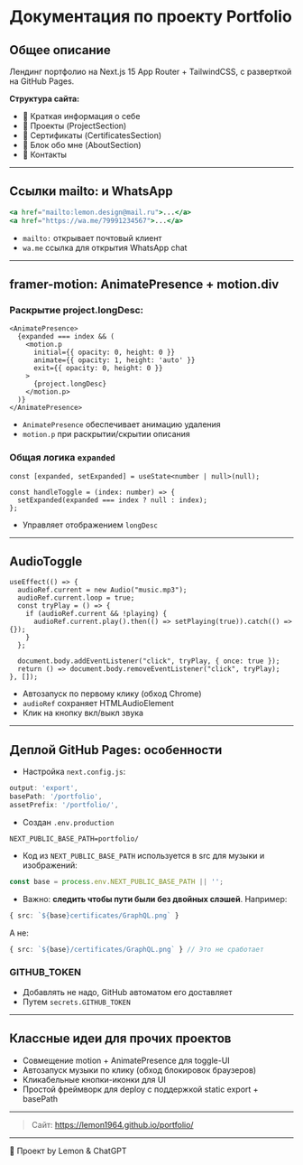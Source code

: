 # Документация по проекту Portfolio

## Общее описание

Лендинг портфолио на Next.js 15 App Router + TailwindCSS, с разверткой на GitHub Pages.

**Структура сайта:**
- 📄 Краткая информация о себе
- 📄 Проекты (ProjectSection)
- 📄 Сертификаты (CertificatesSection)
- 📄 Блок обо мне (AboutSection)
- 📌 Контакты

---

## Ссылки mailto: и WhatsApp

```jsx
<a href="mailto:lemon.design@mail.ru">...</a>
<a href="https://wa.me/79991234567">...</a>
```
- `mailto:` открывает почтовый клиент
- `wa.me` ссылка для открытия WhatsApp chat

---

## framer-motion: AnimatePresence + motion.div

### Раскрытие project.longDesc:
```tsx
<AnimatePresence>
  {expanded === index && (
    <motion.p
      initial={{ opacity: 0, height: 0 }}
      animate={{ opacity: 1, height: 'auto' }}
      exit={{ opacity: 0, height: 0 }}
    >
      {project.longDesc}
    </motion.p>
  )}
</AnimatePresence>
```
- `AnimatePresence` обеспечивает анимацию удаления
- `motion.p` при раскрытии/скрытии описания

### Общая логика `expanded`
```tsx
const [expanded, setExpanded] = useState<number | null>(null);

const handleToggle = (index: number) => {
  setExpanded(expanded === index ? null : index);
};
```
- Управляет отображением `longDesc`

---

## AudioToggle

```tsx
useEffect(() => {
  audioRef.current = new Audio("music.mp3");
  audioRef.current.loop = true;
  const tryPlay = () => {
    if (audioRef.current && !playing) {
      audioRef.current.play().then(() => setPlaying(true)).catch(() => {});
    }
  };

  document.body.addEventListener("click", tryPlay, { once: true });
  return () => document.body.removeEventListener("click", tryPlay);
}, []);
```
- Автозапуск по первому клику (обход Chrome)
- `audioRef` сохраняет HTMLAudioElement
- Клик на кнопку вкл/выкл звука

---

## Деплой GitHub Pages: особенности

- Настройка `next.config.js`:
```ts
output: 'export',
basePath: '/portfolio',
assetPrefix: '/portfolio/',
```
- Создан `.env.production`
```env
NEXT_PUBLIC_BASE_PATH=portfolio/
```
- Код из `NEXT_PUBLIC_BASE_PATH` используется в src для музыки и изображений:
```ts
const base = process.env.NEXT_PUBLIC_BASE_PATH || '';
```
- Важно: **следить чтобы пути были без двойных слэшей**. Например:
```ts
{ src: `${base}certificates/GraphQL.png` }
```
А не:
```ts
{ src: `${base}/certificates/GraphQL.png` } // Это не сработает
```

### GITHUB_TOKEN
- Добавлять не надо, GitHub автоматом его доставляет
- Путем `secrets.GITHUB_TOKEN`

---

## Классные идеи для прочих проектов

- Совмещение motion + AnimatePresence для toggle-UI
- Автозапуск музыки по клику (обход блокировок браузеров)
- Кликабельные кнопки-иконки для UI
- Простой фреймворк для deploy с поддержкой static export + basePath

---

> Сайт: https://lemon1964.github.io/portfolio/

---

📕 Проект by Lemon & ChatGPT

